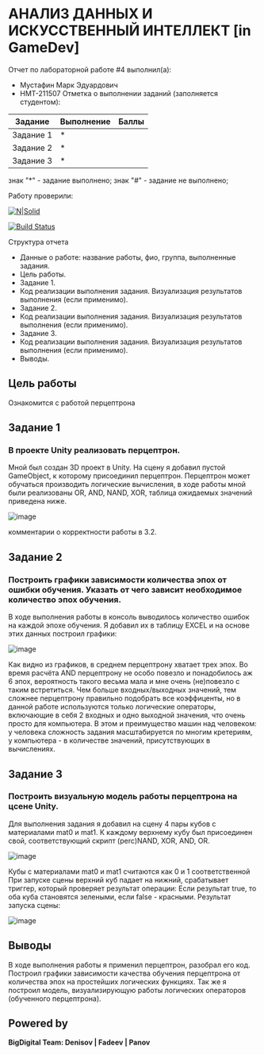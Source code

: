 # АНАЛИЗ ДАННЫХ И ИСКУССТВЕННЫЙ ИНТЕЛЛЕКТ [in GameDev]
Отчет по лабораторной работе #4 выполнил(а):
- Мустафин Марк Эдуардович
- НМТ-211507
Отметка о выполнении заданий (заполняется студентом):

| Задание | Выполнение | Баллы |
| ------ | ------ | ------ |
| Задание 1 | * |  |
| Задание 2 | * |  |
| Задание 3 | * |  |

знак "*" - задание выполнено; знак "#" - задание не выполнено;

Работу проверили:


[![N|Solid](https://cldup.com/dTxpPi9lDf.thumb.png)](https://nodesource.com/products/nsolid)

[![Build Status](https://travis-ci.org/joemccann/dillinger.svg?branch=master)](https://travis-ci.org/joemccann/dillinger)

Структура отчета

- Данные о работе: название работы, фио, группа, выполненные задания.
- Цель работы.
- Задание 1.
- Код реализации выполнения задания. Визуализация результатов выполнения (если применимо).
- Задание 2.
- Код реализации выполнения задания. Визуализация результатов выполнения (если применимо).
- Задание 3.
- Код реализации выполнения задания. Визуализация результатов выполнения (если применимо).
- Выводы.

## Цель работы
Ознакомится с работой перцептрона

## Задание 1
### В проекте Unity реализовать перцептрон.
Мной был создан 3D проект в Unity. На сцену я добавил пустой GameObject, к которому присоединил перцептрон.
Перцептрон может обучаться производить логические вычисления, в ходе работы мной были реализованы OR, AND, NAND, XOR, таблица ожидаемых значений приведена ниже.

![image](https://user-images.githubusercontent.com/113617617/202649861-1481ddb0-b847-4204-a66e-94d622690dc0.png)

комментарии о корректности работы в З.2.
## Задание 2
### Построить графики зависимости количества эпох от ошибки обучения. Указать от чего зависит необходимое количество эпох обучения.

В ходе выполнения работы в консоль выводилось количество ошибок на каждой эпохе обучения. Я добавил их в таблицу EXCEL и на основе этих данных построил графики:

![image](https://user-images.githubusercontent.com/113617617/202650523-8fad9b7f-1113-4a79-86dc-da335bd51619.png)

Как видно из графиков, в среднем перцептрону хватает трех эпох. Во время расчёта AND перцептрону не особо повезло и понадобилось аж 6 эпох, вероятность такого весьма мала и мне очень (не)повезло с таким встретиться.
Чем больше входных/выходных значений, тем сложнее перцептрону правильно подобрать все коэффиценты, но в данной работе используются только логические операторы, включающие в себя 2 входных и одно выходной значения, что очень просто для компьютера.
В этом и преимущество машин над человеком: у человека сложность задания масштабируется по многим кретериям, у компьютера - в количестве значений, присутствующих в вычислениях.

## Задание 3
### Построить визуальную модель работы перцептрона на цсене Unity.
Для выполнения задания я добавил на сцену 4 пары кубов с материалами mat0 и mat1.
К каждому верхнему кубу был присоединен свой, соответствующий скрипт (perc)NAND, XOR, AND, OR.

![image](https://user-images.githubusercontent.com/113617617/202659714-d44116db-548c-4043-b115-b58ea102c5e8.png)

Кубы с материалами mat0 и mat1 считаются как 0 и 1 соответственной
При запуске сцены верхний куб падает на нижний, срабатывает триггер, который проверяет результат операции:
Если результат true, то оба куба становятся зелеными, если false - красными.
Результат запуска сцены:

![image](https://user-images.githubusercontent.com/113617617/202661154-4bbcaf72-d553-4d99-b66a-4a03ded4e2fd.png)

## Выводы
 В ходе выполнения работы я применил перцептрон, разобрал его код. Построил графики зависимости качества обучения перцептрона от количества эпох на простейших логических функциях. Так же я построил модель, визуализирующую работы логических операторов (обученного перцептрона).

## Powered by

**BigDigital Team: Denisov | Fadeev | Panov**
